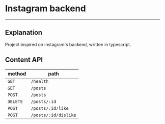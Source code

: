 # Instagram backend
---

## Explanation

Project inspired on instagram's backend, written in typescript.

## Content API

| method   | path                 |
|----------|----------------------|
| `GET`    | `/health`            |
| `GET`    | `/posts`             |
| `POST`   | `/posts`             |
| `DELETE` | `/posts/:id`         |
| `POST`   | `/posts/:id/like`    |
| `POST`   | `/posts/:id/dislike` |